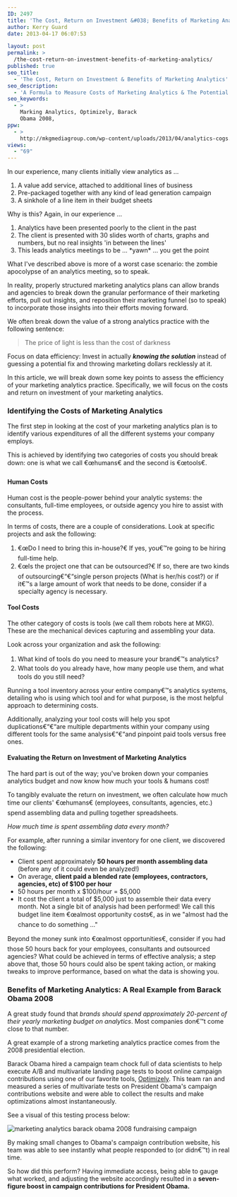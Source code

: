 ```yaml
---
ID: 2497
title: 'The Cost, Return on Investment &#038; Benefits of Marketing Analytics'
author: Kerry Guard
date: 2013-04-17 06:07:53

layout: post
permalink: >
  /the-cost-return-on-investment-benefits-of-marketing-analytics/
published: true
seo_title:
  - 'The Cost, Return on Investment & Benefits of Marketing Analytics'
seo_description:
  - 'A Formula to Measure Costs of Marketing Analytics & The Potential Return on Investment of Investing in a Strong Marketing Analytics Practice.'
seo_keywords:
  - >
    Marking Analytics, Optimizely, Barack
    Obama 2008,
ppw:
  - >
    http://mkgmediagroup.com/wp-content/uploads/2013/04/analytics-cogs.jpg
views:
  - "69"
---
```

<p>In our experience, many clients initially view analytics as ...</p>

<ol>
	<li><span style="line-height: 14px;">A value add service, attached to additional lines of business</span></li>
	<li>Pre-packaged together with any kind of lead generation campaign</li>
	<li>A sinkhole of a line item in their budget sheets</li>
</ol>

<p>Why is this? Again, in our experience ...</p>

<ol>
	<li><span style="line-height: 14px;">Analytics have been presented poorly to the client in the past</span></li>
	<li>The client is presented with 30 slides worth of charts, graphs and numbers, but no real insights 'in between the lines'</li>
	<li>This leads analytics meetings to be ... *yawn* ... you get the point</li>
</ol>

<p>What I've described above is more of a worst case scenario: the zombie apocolypse of an analytics meeting, so to speak.</p>
<p>In reality, properly structured marketing analytics plans can allow brands and agencies to break down the granular performance of their marketing efforts, pull out insights, and reposition their marketing funnel (so to speak) to incorporate those insights into their efforts moving forward.</p>
<p>We often break down the value of a strong analytics practice with the following sentence:</p>

<blockquote>The price of light is less than the cost of darkness</blockquote>
<p>Focus on data efficiency: Invest in actually <em><strong>knowing the solution</strong> </em>instead of guessing a potential fix and throwing marketing dollars recklessly at it.</p>
<p >In this article, we will break down some key points to assess the efficiency of your marketing analytics practice. Specifically, we will focus on the costs and return on investment of your marketing analytics.</p>

<h3>Identifying the Costs of Marketing Analytics</h3>
<p>The first step in looking at the cost of your marketing analytics plan is to identify various expenditures of all the different systems your company employs.</p>
<p>This is achieved by identifying two categories of costs you should break down: one is what we call €œhumans€ and the second is €œtools€.</p>

<h4>Human Costs</h4>
<p>Human cost is the people-power behind your analytic systems: the consultants, full-time employees, or outside agency you hire to assist with the process.</p>
<p>In terms of costs, there are a couple of considerations. Look at specific projects and ask the following:</p>

<ol>
	<li>€œDo I need to bring this in-house?€ If yes, you€™re going to be hiring full-time help. </span></li>
	<li>€œIs the project one that can be outsourced?€ If so, there are two kinds of outsourcing€“€“single person projects (What is her/his cost?) or if it€™s a large amount of work that needs to be done, consider if a specialty agency is necessary.</span></li>
</ol>
<h4>Tool Costs</h4>
<p>The other category of costs is tools (we call them robots here at MKG). These are the mechanical devices capturing and assembling your data.</p>
<p>Look across your organization and ask the following:</p>

<ol>
	<li><span style="line-height: 1.5em;">What kind of tools do you need to measure your brand€™s analytics? </span></li>
	<li><span style="line-height: 1.5em;">What tools do you already have, how many people use them, and what tools do you still need?</span></li>
</ol>

<p>Running a tool inventory across your entire company€™s analytics systems, detailing who is using which tool and for what purpose, is the most helpful approach to determining costs.</p>

<p>Additionally, analyzing your tool costs will help you spot duplications€“€“are multiple departments within your company using different tools for the same analysis€“€“and pinpoint paid tools versus free ones.</p>

<h4>Evaluating the Return on Investment of Marketing Analytics</h4>
<p>The hard part is out of the way; you've broken down your companies analytics budget and now know how much your tools &amp; humans cost!</p>
<p>To tangibly evaluate the return on investment, we often calculate how much time our clients' €œhumans€ (employees, consultants, agencies, etc.) spend assembling data and pulling together spreadsheets.</p>
<p><em>How much time is spent assembling data every month?</em></p>
<p>For example, after running a similar inventory for one client, we discovered the following:</p>

<ul>
	<li>Client spent approximately <strong>50 hours per month assembling data</strong> (before any of it could even be analyzed!)</span></li>
	<li>On average, <strong>client paid a blended rate (employees, contractors, agencies, etc) of $100 per hour</strong></li>
	<li>50 hours per month x $100/hour = $5,000</li>
	<li>It cost the client a total of $5,000 just to assemble their data every month. Not a single bit of analysis had been performed! We call this budget line item €œalmost opportunity costs€, as in we "almost had the chance to do something ..."</li>
</ul>

<p>Beyond the money sunk into €œalmost opportunities€, consider if you had those 50 hours back for your employees, consultants and outsourced agencies? What could be achieved in terms of effective analysis; a step above that, those 50 hours could also be spent taking action, or making tweaks to improve performance, based on what the data is showing you.</p>

<h3>Benefits of Marketing Analytics: A Real Example from Barack Obama 2008</h3>
<p>A great study found that <em>brands should spend approximately 20-percent of their yearly marketing budget on analytics</em>. Most companies don€™t come close to that number.</p>
<p>A great example of a strong marketing analytics practice comes from the 2008 presidential election.</p>
<p>Barack Obama hired a campaign team chock full of data scientists to help execute A/B and multivariate landing page tests to boost online campaign contributions using one of our favorite tools, <a href="http://optimizely.com" target="_blank">Optimizely</a>. This team ran and measured a series of multivariate tests on President Obama's campaign contributions website and were able to collect the results and make optimizations almost instantaneously.</p>
<p>See a visual of this testing process below:</p>

<img alt="marketing analytics barack obama 2008 fundraising campaign" src="http://mkgmediagroup.com/wp-content/uploads/2013/04/withoptimizely.png"/>

<p>By making small changes to Obama's campaign contribution website, his team was able to see instantly what people responded to (or didn€™t) in real time.</p>

<p>So how did this perform? Having immediate access, being able to gauge what worked, and adjusting the website accordingly resulted in a <strong>seven-figure boost in campaign contributions for President Obama.</strong></p>
